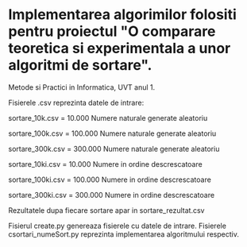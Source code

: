 # Implementarea algorimilor folositi pentru proiectul "O comparare teoretica si experimentala a unor algoritmi de sortare".

Metode si Practici in Informatica, UVT anul 1.

Fisierele .csv reprezinta datele de intrare:

sortare_10k.csv = 10.000 Numere naturale generate aleatoriu

sortare_100k.csv = 100.000 Numere naturale generate aleatoriu

sortare_300k.csv = 300.000 Numere naturale generate aleatoriu

sortare_10ki.csv = 10.000 Numere in ordine descrescatoare

sortare_100ki.csv = 100.000 Numere in ordine descrescatoare

sortare_300ki.csv = 300.000 Numere in ordine descrescatoare


Rezultatele dupa fiecare sortare apar in sortare_rezultat.csv

Fisierul create.py genereaza fisierele cu datele de intrare.
Fisierele csortari_numeSort.py reprezinta implementarea algoritmului respectiv.
